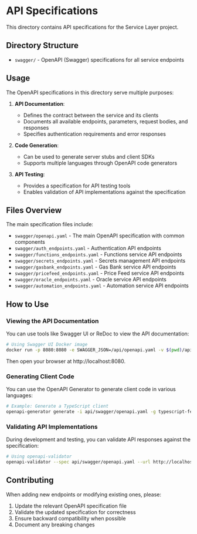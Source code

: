 # API Specifications

This directory contains API specifications for the Service Layer project.

## Directory Structure

- `swagger/` - OpenAPI (Swagger) specifications for all service endpoints

## Usage

The OpenAPI specifications in this directory serve multiple purposes:

1. **API Documentation**:
   - Defines the contract between the service and its clients
   - Documents all available endpoints, parameters, request bodies, and responses
   - Specifies authentication requirements and error responses

2. **Code Generation**:
   - Can be used to generate server stubs and client SDKs
   - Supports multiple languages through OpenAPI code generators

3. **API Testing**:
   - Provides a specification for API testing tools
   - Enables validation of API implementations against the specification

## Files Overview

The main specification files include:

- `swagger/openapi.yaml` - The main OpenAPI specification with common components
- `swagger/auth_endpoints.yaml` - Authentication API endpoints
- `swagger/functions_endpoints.yaml` - Functions service API endpoints
- `swagger/secrets_endpoints.yaml` - Secrets management API endpoints
- `swagger/gasbank_endpoints.yaml` - Gas Bank service API endpoints
- `swagger/pricefeed_endpoints.yaml` - Price Feed service API endpoints
- `swagger/oracle_endpoints.yaml` - Oracle service API endpoints
- `swagger/automation_endpoints.yaml` - Automation service API endpoints

## How to Use

### Viewing the API Documentation

You can use tools like Swagger UI or ReDoc to view the API documentation:

```bash
# Using Swagger UI Docker image
docker run -p 8080:8080 -e SWAGGER_JSON=/api/openapi.yaml -v $(pwd)/api/swagger:/api swaggerapi/swagger-ui
```

Then open your browser at http://localhost:8080.

### Generating Client Code

You can use the OpenAPI Generator to generate client code in various languages:

```bash
# Example: Generate a TypeScript client
openapi-generator generate -i api/swagger/openapi.yaml -g typescript-fetch -o clients/typescript
```

### Validating API Implementations

During development and testing, you can validate API responses against the specification:

```bash
# Using openapi-validator
openapi-validator --spec api/swagger/openapi.yaml --url http://localhost:8080/v1/
```

## Contributing

When adding new endpoints or modifying existing ones, please:

1. Update the relevant OpenAPI specification file
2. Validate the updated specification for correctness
3. Ensure backward compatibility when possible
4. Document any breaking changes